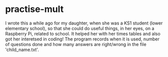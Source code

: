 practise-mult
=============


I wrote this a while ago for my daughter, when she was a KS1 student (lower elementary school), so that she could do useful things, in her eyes, on a Raspberry Pi, related to school. It helped her with her times tables and also got her interetsed in coding! The program records when it is used, number of questions done and how many answers are right/wrong in the file 'child_name.txt'.

